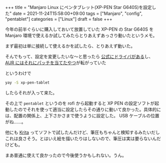 +++
title = "Manjaro Linux にペンタブレット(XP-PEN Star G640S)を設定した"
date = 2021-11-24T15:58:00+09:00
tags = ["Manjaro", "config", "pentablet"]
categories = ["Linux"]
draft = false
+++

今年の前半ぐらいに購入しておいて放置していた
XP-PEN の Star G640S を
Manjaro 環境で使えるか試してみたらとりあえずあっさり動いたというメモ。

まず最初は単に接続して使えるかを試したら、とりあえず動いた。

そんでもって、設定を変更したいな〜と思ったら
[公式にドライバがある](https://www.xp-pen.jp/download-166.html)し、
[AUR にはそれにパッチを当てたやつ](https://aur.archlinux.org/packages/xp-pen-tablet)が転がっていた

というわけで

```sh
yay -S xp-pen-tablet
```

したらそれが入って来た。

その上で `pentablet` というのを rofi から起動すると
XP PEN の設定ソフトが起動したのでそれを使って適当に設定したらその通りに動いて良かった。具体的には、配置の関係上、上下さかさまで使うように設定した。
USB ケーブルの位置がね……。

他にも [Krita](https://krita.org/jp/) ってソフトで試したんだけど、筆圧もちゃんと検知するみたいだしこれは良さそう。とはいえ絵を描いたりはしないので、筆圧は実は要らないんだけども。

まあ普通に使えて良かったので今後使うかもしれない。うん。
